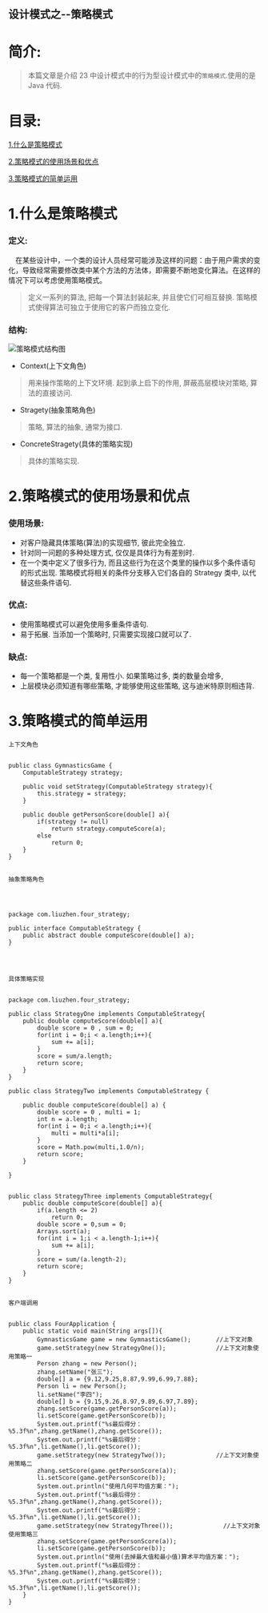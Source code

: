 设计模式之--策略模式
-------------

# 简介:
> 本篇文章是介绍 23 中设计模式中的行为型设计模式中的`策略模式`.使用的是 Java 代码.

# 目录:
[1.什么是策略模式](#1)

[2.策略模式的使用场景和优点](#2)

[3.策略模式的简单运用](#3)


# <span id = "1">**1.什么是策略模式**</span>
### 定义:

&ensp;&ensp;在某些设计中，一个类的设计人员经常可能涉及这样的问题：由于用户需求的变化，导致经常需要修改类中某个方法的方法体，即需要不断地变化算法。在这样的情况下可以考虑使用策略模式。

> 定义一系列的算法, 把每一个算法封装起来, 并且使它们可相互替换. 策略模式使得算法可独立于使用它的客户而独立变化.

### 结构:

![策略模式结构图](https://timgsa.baidu.com/timg?image&quality=80&size=b9999_10000&sec=1550429079161&di=e4e5373f2983b66f8693dd940586bb84&imgtype=jpg&src=http%3A%2F%2Fimg3.imgtn.bdimg.com%2Fit%2Fu%3D2809854203%2C1678300283%26fm%3D214%26gp%3D0.jpg)

- Context(上下文角色)
> 用来操作策略的上下文环境. 起到承上启下的作用, 屏蔽高层模块对策略, 算法的直接访问.

- Stragety(抽象策略角色)
> 策略, 算法的抽象, 通常为接口.

- ConcreteStragety(具体的策略实现)
> 具体的策略实现.

# <span id = "2">**2.策略模式的使用场景和优点**</span>

### 使用场景:

- 对客户隐藏具体策略(算法)的实现细节, 彼此完全独立.
- 针对同一问题的多种处理方式, 仅仅是具体行为有差别时.
- 在一个类中定义了很多行为, 而且这些行为在这个类里的操作以多个条件语句的形式出现. 策略模式将相关的条件分支移入它们各自的 Strategy 类中, 以代替这些条件语句.

### 优点:

- 使用策略模式可以避免使用多重条件语句.
- 易于拓展. 当添加一个策略时, 只需要实现接口就可以了.

### 缺点:

- 每一个策略都是一个类, 复用性小. 如果策略过多, 类的数量会增多,
- 上层模块必须知道有哪些策略, 才能够使用这些策略, 这与迪米特原则相违背.

# <span id = "3">**3.策略模式的简单运用**</span>

`上下文角色`
```

public class GymnasticsGame {
    ComputableStrategy strategy;
    
    public void setStrategy(ComputableStrategy strategy){
        this.strategy = strategy;
    }
    
    public double getPersonScore(double[] a){
        if(strategy != null)
            return strategy.computeScore(a);
        else
            return 0;
    }
}


```

`抽象策略角色`
```



package com.liuzhen.four_strategy;

public interface ComputableStrategy {
    public abstract double computeScore(double[] a);
}




```


`具体策略实现`
```

package com.liuzhen.four_strategy;

public class StrategyOne implements ComputableStrategy{
    public double computeScore(double[] a){
        double score = 0 , sum = 0;
        for(int i = 0;i < a.length;i++){
            sum += a[i];
        }
        score = sum/a.length;
        return score;
    }
}

public class StrategyTwo implements ComputableStrategy {

    public double computeScore(double[] a) {
        double score = 0 , multi = 1;
        int n = a.length;
        for(int i = 0;i < a.length;i++){
            multi = multi*a[i];
        }
        score = Math.pow(multi,1.0/n);
        return score;
    }

}


public class StrategyThree implements ComputableStrategy{
    public double computeScore(double[] a){
        if(a.length <= 2)
            return 0;
        double score = 0,sum = 0;
        Arrays.sort(a);
        for(int i = 1;i < a.length-1;i++){
            sum += a[i];
        }
        score = sum/(a.length-2);
        return score;
    }
}


```

`客户端调用`
```

public class FourApplication {
    public static void main(String args[]){
        GymnasticsGame game = new GymnasticsGame();       //上下文对象
        game.setStrategy(new StrategyOne());              //上下文对象使用策略一
        Person zhang = new Person();
        zhang.setName("张三");
        double[] a = {9.12,9.25,8.87,9.99,6.99,7.88};
        Person li = new Person();
        li.setName("李四");
        double[] b = {9.15,9.26,8.97,9.89,6.97,7.89};
        zhang.setScore(game.getPersonScore(a));
        li.setScore(game.getPersonScore(b));
        System.out.printf("%s最后得分：%5.3f%n",zhang.getName(),zhang.getScore());
        System.out.printf("%s最后得分：%5.3f%n",li.getName(),li.getScore());
        game.setStrategy(new StrategyTwo());              //上下文对象使用策略二
        zhang.setScore(game.getPersonScore(a));
        li.setScore(game.getPersonScore(b));
        System.out.println("使用几何平均值方案：");
        System.out.printf("%s最后得分：%5.3f%n",zhang.getName(),zhang.getScore());
        System.out.printf("%s最后得分：%5.3f%n",li.getName(),li.getScore());
        game.setStrategy(new StrategyThree());              //上下文对象使用策略三
        zhang.setScore(game.getPersonScore(a));
        li.setScore(game.getPersonScore(b));
        System.out.println("使用(去掉最大值和最小值)算术平均值方案：");
        System.out.printf("%s最后得分：%5.3f%n",zhang.getName(),zhang.getScore());
        System.out.printf("%s最后得分：%5.3f%n",li.getName(),li.getScore());
    }
}


```